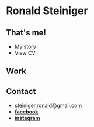 # Ronald Steiniger

## That's me!

- [My story](https://github.com/RonaldRonno/english-for-designers/blob/main/03-aboutness/index.md)
- View CV

## Work


## Contact

- steiniger.ronald@gmail.com
- **[facebook](https://www.facebook.com/ronald.steiniger)**
- **[instagram](https://www.instagram.com/ronald_steiniger/)**
